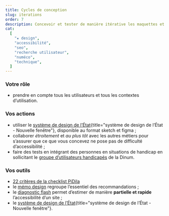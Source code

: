 ```yaml
---
title: Cycles de conception
slug: iterations
order: 7
description: Concevoir et tester de manière itérative les maquettes et prototypes détaillés du (futur) service numérique, qui serviront ensuite à son développement.
cat:
  [
    "★ design",
    "accessibilité",
    "seo",
    "recherche utilisateur",
    "numéco",
    "technique",
  ]
---
```


### Votre rôle

- prendre en compte tous les utilisateurs et tous les contextes d’utilisation.

### Vos actions

- utiliser le [système de design de l’État](https://www.systeme-de-design.gouv.fr/){title="système de design de l’État - Nouvelle fenêtre"}, disponible au format sketch et figma ;
- collaborer _étroitement_ et _au plus tôt_ avec les autres métiers pour s’assurer que ce que vous concevez ne pose pas de difficulté d’accessibilité ;
- faire des tests en intégrant des personnes en situations de handicap en sollicitant le [groupe d’utilisateurs handicapés](/outils/#tests) de la Dinum.

### Vos outils

- [22 critères de la checklist PiDila](/outils/checklist-pidila/?reference=%5B%22RGAA%22%5D&profil=%5B%22Conception%22,%22Graphisme%22%5D)
- le [mémo design](/outils/memo-design) regroupe l’essentiel des recommandations ;
- le [diagnostic flash](/outils/diagnostic-flash) permet d’estimer de manière **partielle et rapide** l’accessibilité d’un site ;
- le [système de design de l’État](https://www.systeme-de-design.gouv.fr/){title="système de design de l’État - Nouvelle fenêtre"}.
